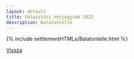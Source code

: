 ```yaml
---
layout: default
title: Választási névjegyzék 2022
description: Balatonlelle
---
```


{% include settlementHTMLs/Balatonlelle.html %}

[Vissza](./)